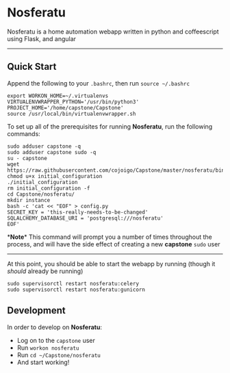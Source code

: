 # Nosferatu

Nosferatu is a home automation webapp written in python and coffeescript using Flask, and angular

----

## Quick Start

Append the following to your `.bashrc`, then run `source ~/.bashrc`

    export WORKON_HOME=~/.virtualenvs
    VIRTUALENVWRAPPER_PYTHON='/usr/bin/python3'
    PROJECT_HOME='/home/capstone/Capstone'
    source /usr/local/bin/virtualenvwrapper.sh

To set up all of the prerequisites for running **Nosferatu**, run the following commands:

    sudo adduser capstone -q
    sudo adduser capstone sudo -q
    su - capstone
    wget https://raw.githubusercontent.com/cojoigo/Capstone/master/nosferatu/bin/initial_configuration
    chmod u+x initial_configuration
    ./initial_configuration
    rm initial_configuration -f
    cd Capstone/nosferatu/
    mkdir instance
    bash -c 'cat << "EOF" > config.py
    SECRET_KEY = 'this-really-needs-to-be-changed'
    SQLALCHEMY_DATABASE_URI = 'postgresql:///nosferatu'
    EOF'


\***Note**\* This command will prompt you a number of times throughout the process, and will have the side effect of creating a new **capstone** `sudo` user

----
At this point, you should be able to start the webapp by running (though it *should* already be running)

    sudo supervisorctl restart nosferatu:celery
    sudo supervisorctl restart nosferatu:gunicorn


## Development
In order to develop on **Nosferatu**:

 - Log on to the `capstone` user
 - Run `workon nosferatu`
 - Run `cd ~/Capstone/nosferatu`
 - And start working!
